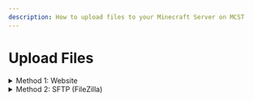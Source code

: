 ```yaml
---
description: How to upload files to your Minecraft Server on MCST
---
```


# Upload Files

<details>

<summary>Method 1: Website</summary>

1\) Navigate to your server panel.\
2\) Navigate to the server you want to edit.

![](<../.gitbook/assets/image (44).png>)\
\
3\) Navigate to the files tab.

![](<../.gitbook/assets/image (9).png>)\
\
4\) Navigate to the root directory.

![](<../.gitbook/assets/image (21).png>)\
\
5\) Drag-And-Drop any files you want to add from your desktop computer.

</details>

<details>

<summary>Method 2: SFTP (FileZilla)</summary>

Download an FTP Client like [FileZilla](https://filezilla-project.org/download.php?platform=win64) if you haven't already done so.\
\
1\) Navigate to your server panel.\
2\) Navigate to the server you want to edit.

![](<../.gitbook/assets/image (44).png>)\
\
3\) Navigate to the settings tab.

![](<../.gitbook/assets/image (30).png>)\
\
4\) Input the information required:

![](<../.gitbook/assets/image (39).png>)\
\
Host: Shown in the settings tab.\
Username: Shown in the settings tab.\
Password: Your account password.\
Port: Your server's port.\
\
5\) Upload files to the FTP client, they will appear on your server.

</details>
